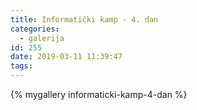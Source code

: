 ```yaml
---
title: Informatički kamp - 4. dan
categories:
  - galerija
id: 255
date: 2019-03-11 11:39:47
tags:
---
```


{% mygallery informaticki-kamp-4-dan %}